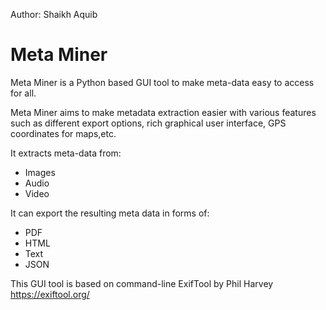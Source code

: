 Author: Shaikh Aquib
# Meta Miner

Meta Miner is a Python based GUI tool to make meta-data easy to access for all.

Meta Miner aims to make metadata extraction easier with various features such as
different export options, rich graphical user interface, GPS coordinates for maps,etc.

It extracts meta-data from:
 - Images
 - Audio
 - Video

It can export the resulting meta data in forms of:
 - PDF
 - HTML
 - Text
 - JSON

This GUI tool is based on command-line ExifTool by Phil Harvey https://exiftool.org/
